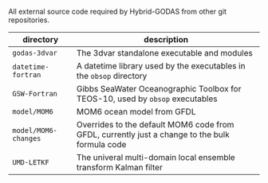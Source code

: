 All external source code required by Hybrid-GODAS from other git repositories.

| directory   | description |
| ----------- | -------- |
| `godas-3dvar`        | The 3dvar standalone executable and modules |
| `datetime-fortran`     | A datetime library used by the executables in the `obsop` directory |
| `GSW-Fortran`          | Gibbs SeaWater Oceanographic Toolbox for TEOS-10, used by `obsop` executables |
| `model/MOM6`         | MOM6 ocean model from GFDL |
| `model/MOM6-changes` | Overrides to the default MOM6 code from GFDL, currently just a change to the bulk formula code |
| `UMD-LETKF` | The univeral multi-domain local ensemble transform Kalman filter |
